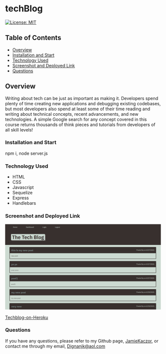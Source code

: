 # techBlog

[![License: MIT](https://img.shields.io/badge/License-MIT-yellow.svg)](https://opensource.org/licenses/MIT)

## Table of Contents
- [Overview](#overview)
- [Installation and Start](#installation-and-start)
- [Technology Used](#technology-used)
- [Screenshot and Deployed Link](#screenshot-and-deployed-link)
- [Questions](#questions)


## Overview

Writing about tech can be just as important as making it. Developers spend plenty of time creating new applications and debugging existing codebases, but most developers also spend at least some of their time reading and writing about technical concepts, recent advancements, and new technologies. A simple Google search for any concept covered in this course returns thousands of think pieces and tutorials from developers of all skill levels!

### Installation and Start

npm i, node server.js

### Technology Used

- HTML
- CSS
- Javascript
- Sequelize
- Express
- Handlebars

### Screenshot and Deployed Link

![Techblog-Screenshot](./public/images/techblogss.png)

[Techblog-on-Heroku](https://techblogjjk.herokuapp.com/)


### Questions
If you have any questions, please refer to my Github page, [JamieKaczor](https://github.com/JamieKaczor), or contact me through my email, Dignanjk@aol.com